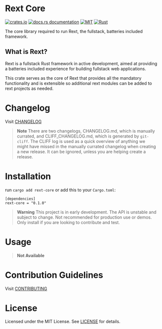 # Rext Core

[![crates.io](https://img.shields.io/crates/v/rext-core.svg)](https://crates.io/crates/rext-core)
[![docs.rs documentation](https://img.shields.io/docsrs/rext-core)](https://docs.rs/rext-core)
[![MIT](https://img.shields.io/crates/l/rext-core.svg)](./LICENSE.txt)
[![Rust](https://github.com/RextStack/rext-core/actions/workflows/rust.yml/badge.svg?branch=main)](https://github.com/RextStack/rext-core/actions/workflows/rust.yml)

The core library required to run Rext, the fullstack, batteries included framework.

## What is Rext?

Rext is a fullstack Rust framework in active development, aimed at providing a batteries included experience for building fullstack web applications.

This crate serves as the core of Rext that provides all the mandatory functionality and is extensible so additional rext modules can be added to rext projects as needed.

# Changelog

Visit [CHANGELOG](CHANGELOG.md)

> **Note**
> There are two changelogs, CHANGELOG.md, which is manually currated, and CLIFF_CHANGELOG.md, which is generated by `git-cliff`. The CLIFF log is used as a quick overview of anything we might have missed in the manually currated changelog when creating a new release. It can be ignored, unless you are helping create a release.

# Installation

run `cargo add rext-core` or add this to your `Cargo.toml`:

```
[dependencies]
rext-core = "0.1.0"
```

> **Warning**
> This project is in early development. The API is unstable and subject to change. Not recommended for production use or demos. Only install if you are looking to contribute and test.

# Usage

> **Not Available**

# Contribution Guidelines

Visit [CONTRIBUTING](CONTRIBUTING.md)

# License

Licensed under the MIT License. See [LICENSE](LICENSE.txt) for details.

